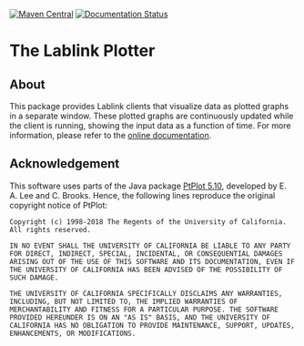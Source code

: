 [![Maven Central](https://img.shields.io/maven-central/v/at.ac.ait.lablink.clients/plotter.svg?label=Maven%20Central)](https://search.maven.org/search?q=g:%22at.ac.ait.lablink.clients%22%20AND%20a:%22plotter%22)
[![Documentation Status](https://readthedocs.org/projects/ait-lablink-plotter/badge/?version=latest)](https://ait-lablink.readthedocs.io/projects/ait-lablink-plotter/en/latest/)

# The Lablink Plotter

## About

This package provides Lablink clients that visualize data as plotted graphs in a separate window.
These plotted graphs are continuously updated while the client is running, showing the input data as a function of time.
For more information, please refer to the [online documentation](https://ait-lablink.readthedocs.io/projects/ait-lablink-plotter).

## Acknowledgement

This software uses parts of the Java package [PtPlot 5.10](https://ptolemy.berkeley.edu/java/ptplot5.10/ptolemy/plot/doc/index.htm), developed by E. A. Lee and C. Brooks.
Hence, the following lines reproduce the original copyright notice of PtPlot:

```
Copyright (c) 1998-2018 The Regents of the University of California.
All rights reserved.

IN NO EVENT SHALL THE UNIVERSITY OF CALIFORNIA BE LIABLE TO ANY PARTY
FOR DIRECT, INDIRECT, SPECIAL, INCIDENTAL, OR CONSEQUENTIAL DAMAGES
ARISING OUT OF THE USE OF THIS SOFTWARE AND ITS DOCUMENTATION, EVEN IF
THE UNIVERSITY OF CALIFORNIA HAS BEEN ADVISED OF THE POSSIBILITY OF
SUCH DAMAGE.

THE UNIVERSITY OF CALIFORNIA SPECIFICALLY DISCLAIMS ANY WARRANTIES,
INCLUDING, BUT NOT LIMITED TO, THE IMPLIED WARRANTIES OF
MERCHANTABILITY AND FITNESS FOR A PARTICULAR PURPOSE. THE SOFTWARE
PROVIDED HEREUNDER IS ON AN "AS IS" BASIS, AND THE UNIVERSITY OF
CALIFORNIA HAS NO OBLIGATION TO PROVIDE MAINTENANCE, SUPPORT, UPDATES,
ENHANCEMENTS, OR MODIFICATIONS.
```
